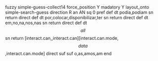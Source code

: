 fuzzy simple-guess-collect14
   force_position Y
   madatory Y
   layout_onto simple-search-guess
   direction R
   an AN
   sq 0
   pref 
   def 
    dt podia,podiam
    sn 
    return 
    direct 
   def 
    dt por,colocar,disponibilizar,ter
    sn 
    return 
    direct 
   def 
    dt em,no,na,nos,nas
    sn 
    return 
    direct 
   def 
    dt $$all$$
    sn 
    return [interact.can,,interact.can][interact.can.mode,$$data$$,interact.can.mode]
    direct 
   suf 
   suf o,as,amos,am
end
